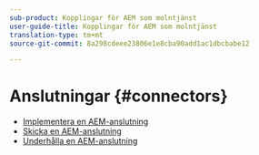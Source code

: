 ```yaml
---
sub-product: Kopplingar för AEM som molntjänst
user-guide-title: Kopplingar för AEM som molntjänst
translation-type: tm+mt
source-git-commit: 8a298cdeee23806e1e8cba90add1ac1dbcbabe12

---
```



# Anslutningar {#connectors}

+ [Implementera en AEM-anslutning](implement.md)
+ [Skicka en AEM-anslutning](submit.md)
+ [Underhålla en AEM-anslutning](maintain.md)
